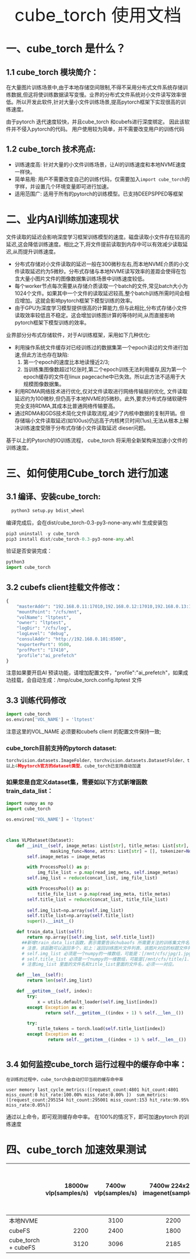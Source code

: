 <div align="center"><font size="100">cube_torch 使用文档</font></div>

# 一、cube_torch 是什么？

## 1.1 cube_torch 模块简介：
在大量图片训练场景中,由于本地存储空间限制,不得不采用分布式文件系统存储训练数据,但这将使训练数据读写变慢。业界的分布式文件系统对小文件读写效率很低。所以开发此软件,针对大量小文件训练场景,提高pytorch框架下实现很高的训练速度。

由于pytorch 迭代速度较快，并且cube_torch 和cubefs进行深度绑定。 因此该软件并不侵入pytorch的代码。 用户使用较为简单，并不需要改变用户的训练代码

## 1.2 cube_torch 技术亮点:

*  训练速度高: 针对大量的小文件训练场景，让AI的训练速度和本地NVME速度一样快。 
*  简单易用: 用户不需要改变自己的训练代码，仅需要加入`import cube_torch`的字样，并设置几个环境变量即可进行加速。
*  适用范围广: 适用于所有的pytorch的训练模型。已支持DEEPSPPED等框架



# 二、业内AI训练加速现状

  文件读取的延迟会影响深度学习框架训练模型的速度。磁盘读取小文件存在较高的延迟,这会降低训练速度。相比之下,将文件提前读取到内存中可以有效减少读取延迟,从而提升训练速度。

* 分布式存储对小文件读取的延迟一般在300微秒左右,而本地NVME介质的小文件读取延迟约为5微秒。分布式存储与本地NVME读写效率的差距会使得在包含大量小图片文件的图像数据集训练场景中训练速度较低。
* 每个worker节点每次需要从存储介质读取一个batch的文件,常见batch大小为1024个文件。如果其中一个文件的读取延迟较高,整个batch训练所需时间会相应增加。这就会影响pytorch框架下模型训练的效率。
* 由于GPU为深度学习模型提供很高的计算能力,但与此相比,分布式存储小文件读取效率较低且不稳定。这会增加训练图计算的等待时间,从而直接影响pytorch框架下模型训练的效率。

业界部分分布式存储软件，对于AI训练框架，采用如下几种优化:

* 利用操作系统文件缓存对已经训练过的数据集第一个epoch读过的文件进行加速,但此方法也存在缺陷:
    1. 第一个epoch的速度比本地读慢近2/3;    
    2. 当训练集图像数超过1亿张时,第二个epoch训练无法利用缓存,因为第一个epoch缓存的文件在linux pagecache中已失效。所以此方法不适用于大规模图像数据集。
* 利用RDMA网络技术进行优化,仅对文件读取进行网络传输层的优化, 文件读取延迟约为100微秒,但仍高于本地NVME的5微秒。此外,要求分布式存储软硬件完全支持RDMA,其成本比普通网络传输要高。
* 通过RDMA和GDS技术简化文件读取流程,减少了内核中数据的复制开销。但存储端小文件读取延迟(如100us)仍远高于内核拷贝时间(1us),无法从根本上解决训练速度受限于分布式存储小文件读取延迟 dieser问题。

基于以上的Pytorch的IO训练流程，  cube_torch 将采用全新架构来加速小文件的训练速度。






# 三、如何使用Cube_torch 进行加速

## 3.1 编译、安装cube_torch:
```python
  python3 setup.py bdist_wheel
```

编译完成后，会在dist/cube_torch-0.3-py3-none-any.whl 生成安装包
```python
pip3 uninstall -y cube_torch
pip3 install dist/cube_torch-0.3-py3-none-any.whl
```
验证是否安装完成：
```python
python3
import cube_torch
```


## 3.2 cubefs client挂载文件修改：
```python
{
    "masterAddr": "192.168.0.11:17010,192.168.0.12:17010,192.168.0.13:17010",
    "mountPoint": "/cfs/mnt",
    "volName": "ltptest",
    "owner": "ltptest",
    "logDir": "/cfs/log",
    "logLevel": "debug",
    "consulAddr": "http://192.168.0.101:8500",
    "exporterPort": 9500,
    "profPort": "17410",
    "profile":"ai_prefetch"
}
```
注意如果要开启AI 预读功能，请增加配置文件，"profile":"ai_prefetch"，如果成功挂载，会自动生成：/tmp/cube_torch.config.ltptest 文件

## 3.3 训练代码修改
```python
import cube_torch
os.environ['VOL_NAME'] = 'ltptest'
```
注意这里的VOL_NAME 必须要和cubefs client 的配置文件保持一致;

### cube_torch目前支持的pytorch dataset:
```python
torchvision.datasets.ImageFolder、torchvision.datasets.DatasetFolder、torchvision.datasets.VOCDetection、torchvision.datasets.CocoDetection
以上4种pytorch官方的dataset类型，cube_torch已支持自动加速
```

### 如果您是自定义dataset集，需要如以下方式新增函数train_data_list：

```python
import numpy as np
import cube_torch

os.environ['VOL_NAME'] = 'ltptest'



class VLPDataset(Dataset):
    def __init__(self, image_metas: List[str], title_metas: List[str], max_length=50, image_transform=std_transform,
                 masking_func=None, attrs: List[str] = [], tokenizer=None):
        self.image_metas = image_metas

        with ProcessPool() as p:
            img_file_list = p.map(read_img_meta, self.image_metas)
        self.img_list = reduce(concat_list, img_file_list)

        with ProcessPool() as p:
            title_file_list = p.map(read_img_meta, title_metas)
        self.title_list = reduce(concat_list, title_file_list)
        
        self.img_list=np.array(self.img_list)
        self.title_list=np.array(self.title_list)
        super().__init__()

    def train_data_list(self):
        return np.array([self.img_list, self.title_list])
      ##新增train_data_list函数，表示需要告诉chubaofs 所需要关注的训练集文件名列表。
      # 注意，该函数可以返回多个，如上：返回训练图片文件列表、该图片对应的标题文件列表
      # self.img_list 必须是一个numpy的一维数组，可能是：[/mnt/cfs/jpg/1.jpg,/mnt/cfs/jpg/2.jpg,/mnt/cfs/jpg/3.jpg,/mnt/cfs/jpg/4.jpg]
      # self.title_list 必须是一个numpy的一维数组，可能是[/mnt/cfs/title/1.title,/mnt/cfs/title/2.title,/mnt/cfs/title/3.title,/mnt/cfs/title/4.title]
      # 注意img_list 里面的文件名和title_list里面的文件名，必须一一对应。

    def __len__(self):
        return len(self.img_list)

    def __getitem__(self, index):
        try:
            x = utils.default_loader(self.img_list[index])
        except Exception as e:
               return self.__getitem__((index + 1) % self.__len__())

        try:
            title_tokens = torch.load(self.title_list[index])
        except Exception as e:
                return self.__getitem__((index + 1) % self.__len__())



```


## 3.4 如何监控cube_torch 运行过程中的缓存命中率：

```shell
在训练的过程中，cube_torch会自动打印当前的缓存命中率

user memory last_cycle_metrics:([request_count:4801 hit_count:4801 miss_count:0 hit_rate:100.00% miss_rate:0.00% ])  sum_metrics:([request_count:295154 hit_count:295001 miss_count:153 hit_rate:99.95% miss_rate:0.05%])

```
通过以上命令，即可观测缓存命中率。 在100%的情况下，即可加速pytorch 的训练速度


# 四、cube_torch 加速效果测试



|                    | 18000w vlp(samples/s) | 7400w vlp(samples/s) | 7400w 224x224 imagenet(samples/s) |7400w imagenet  224x224 (每个epoch 耗费秒数) |128w imagenet 1280x857 (samples/s) |128w imagenet  1280x857 (每个epoch 耗费秒数)|
| :-----             | ----:                | :----:               | :----:                            |:----:                                      | :----:                            | :----:                        |
| 本地NVME            |                      | 3100                 | 2200                              |  32444s                                    | 1036                              |   1030                        | 
| cubeFS             | 2200                 | 2400                 | 1800                              |                                            | 1356                              |   1350                        | 
| cube_torch + cubeFS| 3120                 | 3096                 | 2185                              |  33357s                                    | 1958                              |   640                         | 
